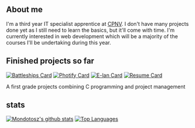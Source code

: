 ## About me
I'm a third year IT specialist apprentice at [CPNV](https://www.cpnv.ch/).
I don't have many projects done yet as I still need to learn the basics, but it'll come with time. I'm currently interested in web development which will be a majority of the courses I'll be undertaking during this year. 

## Finished projects so far

[![Battleships Card](https://github-readme-stats.vercel.app/api/pin/?username=Mondotosz&repo=Battleships)](https://github.com/Mondotosz/Battleships)
[![Photify Card](https://github-readme-stats.vercel.app/api/pin/?username=Mondotosz&repo=Web-Observation)](https://github.com/Mondotosz/Web-Observation)
[![E-lan Card](https://github-readme-stats.vercel.app/api/pin/?username=yovatar&repo=E-LAN)](https://github.com/yovatar/E-LAN)
[![Resume Card](https://github-readme-stats.vercel.app/api/pin/?username=Mondotosz&repo=Mondotosz.github.io)](https://github.com/Mondotosz/Mondotosz.github.io)


A first grade projects combining C programming and project management

## stats
[![Mondotosz's github stats](https://github-readme-stats.vercel.app/api?username=Mondotosz&count_private=true&show_icons=true)](https://github.com/Mondotosz)
[![Top Languages](https://github-readme-stats.vercel.app/api/top-langs/?username=Mondotosz&layout=compact)](https://github.com/anuraghazra/github-readme-stats)
